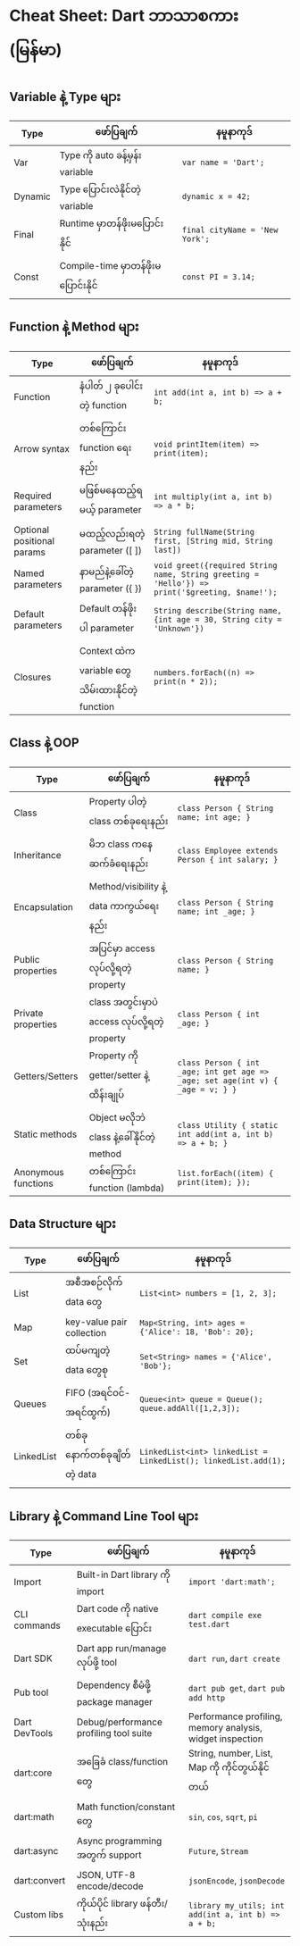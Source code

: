 # Cheat Sheet: Dart ဘာသာစကား (မြန်မာ)

## Variable နဲ့ Type များ
| Type    | ဖော်ပြချက်                        | နမူနာကုဒ်                       |
|---------|------------------------------------|------------------------------------|
| Var     | Type ကို auto ခန့်မှန်း variable   | `var name = 'Dart';`               |
| Dynamic | Type ပြောင်းလဲနိုင်တဲ့ variable   | `dynamic x = 42;`                  |
| Final   | Runtime မှာတန်ဖိုးမပြောင်းနိုင်     | `final cityName = 'New York';`     |
| Const   | Compile-time မှာတန်ဖိုးမပြောင်းနိုင်| `const PI = 3.14;`                 |

## Function နဲ့ Method များ
| Type                        | ဖော်ပြချက်                                              | နမူနာကုဒ်                                                      |
|-----------------------------|--------------------------------------------------------|-------------------------------------------------------------------|
| Function                    | နံပါတ် ၂ ခုပေါင်းတဲ့ function                        | `int add(int a, int b) => a + b;`                                |
| Arrow syntax                | တစ်ကြောင်း function ရေးနည်း                           | `void printItem(item) => print(item);`                           |
| Required parameters         | မဖြစ်မနေထည့်ရမယ့် parameter                           | `int multiply(int a, int b) => a * b;`                           |
| Optional positional params  | မထည့်လည်းရတဲ့ parameter ([ ])                         | `String fullName(String first, [String mid, String last])`        |
| Named parameters            | နာမည်နဲ့ခေါ်တဲ့ parameter ({ })                       | `void greet({required String name, String greeting = 'Hello'}) => print('$greeting, $name!');` |
| Default parameters          | Default တန်ဖိုးပါ parameter                            | `String describe(String name, {int age = 30, String city = 'Unknown'})` |
| Closures                    | Context ထဲက variable တွေသိမ်းထားနိုင်တဲ့ function      | `numbers.forEach((n) => print(n * 2));`                          |

## Class နဲ့ OOP
| Type              | ဖော်ပြချက်                                   | နမူနာကုဒ်                                  |
|-------------------|---------------------------------------------|-----------------------------------------------|
| Class             | Property ပါတဲ့ class တစ်ခုရေးနည်း          | `class Person { String name; int age; }`      |
| Inheritance       | မိဘ class ကနေ ဆက်ခံရေးနည်း                | `class Employee extends Person { int salary; }`|
| Encapsulation     | Method/visibility နဲ့ data ကာကွယ်ရေးနည်း     | `class Person { String name; int _age; }`     |
| Public properties | အပြင်မှာ access လုပ်လို့ရတဲ့ property       | `class Person { String name; }`               |
| Private properties| class အတွင်းမှာပဲ access လုပ်လို့ရတဲ့ property| `class Person { int _age; }`                  |
| Getters/Setters   | Property ကို getter/setter နဲ့ထိန်းချုပ်      | `class Person { int _age; int get age => _age; set age(int v) { _age = v; } }` |
| Static methods    | Object မလိုဘဲ class နဲ့ခေါ်နိုင်တဲ့ method   | `class Utility { static int add(int a, int b) => a + b; }` |
| Anonymous functions| တစ်ကြောင်း function (lambda)                | `list.forEach((item) { print(item); });`      |

## Data Structure များ
| Type      | ဖော်ပြချက်                        | နမူနာကုဒ်                                 |
|-----------|------------------------------------|----------------------------------------------|
| List      | အစီအစဉ်လိုက် data တွေ           | `List<int> numbers = [1, 2, 3];`             |
| Map       | key-value pair collection          | `Map<String, int> ages = {'Alice': 18, 'Bob': 20};` |
| Set       | ထပ်မကျတဲ့ data တွေစု              | `Set<String> names = {'Alice', 'Bob'};`      |
| Queues    | FIFO (အရင်ဝင်-အရင်ထွက်)           | `Queue<int> queue = Queue(); queue.addAll([1,2,3]);` |
| LinkedList| တစ်ခုနောက်တစ်ခုချိတ်တဲ့ data      | `LinkedList<int> linkedList = LinkedList(); linkedList.add(1);` |

## Library နဲ့ Command Line Tool များ
| Type         | ဖော်ပြချက်                                 | နမူနာကုဒ်                                 |
|--------------|-------------------------------------------|----------------------------------------------|
| Import       | Built-in Dart library ကို import           | `import 'dart:math';`                        |
| CLI commands | Dart code ကို native executable ပြောင်း    | `dart compile exe test.dart`                 |
| Dart SDK     | Dart app run/manage လုပ်ဖို့ tool          | `dart run`, `dart create`                    |
| Pub tool     | Dependency စီမံဖို့ package manager        | `dart pub get`, `dart pub add http`          |
| Dart DevTools| Debug/performance profiling tool suite      | Performance profiling, memory analysis, widget inspection |
| dart:core    | အခြေခံ class/function တွေ                  | String, number, List, Map ကို ကိုင်တွယ်နိုင်တယ် |
| dart:math    | Math function/constant တွေ                  | `sin`, `cos`, `sqrt`, `pi`                   |
| dart:async   | Async programming အတွက် support             | `Future`, `Stream`                           |
| dart:convert | JSON, UTF-8 encode/decode                   | `jsonEncode`, `jsonDecode`                   |
| Custom libs  | ကိုယ်ပိုင် library ဖန်တီး/သုံးနည်း           | `library my_utils; int add(int a, int b) => a + b;` |
